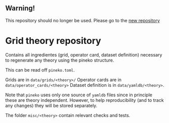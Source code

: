 Warning!
--------

This repository should no longer be used. Please go to the [new repository](https://github.com/NNPDF/theories_slim)


# Grid theory repository
Contains all ingredientes (grid, operator card, dataset definition) necessary to regenerate any theory using the pineko structure.

This can be read off `pineko.toml`.

Grids are in `data/grids/<theory>/`
Operator cards are in `data/operator_cards/<theory>`
Dataset definition is in `data/yamldb/<theory>`.

Note that `pineko` uses only one source of `yamldb` files since in principle these are theory independent. However, to help reproducibility (and to track any changes) they will be stored separately.

The folder `misc/<theory>` contain relevant checks and tests.
